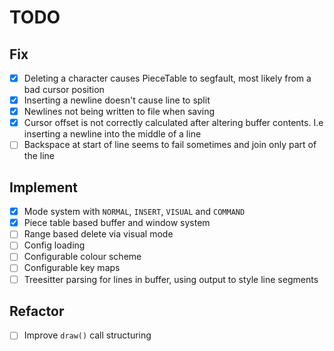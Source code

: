 # TODO

## Fix

* [X] Deleting a character causes PieceTable to segfault, most likely from a bad cursor position
* [X] Inserting a newline doesn't cause line to split
* [X] Newlines not being written to file when saving
* [X] Cursor offset is not correctly calculated after altering buffer contents. I.e inserting a newline into the middle of a line
* [ ] Backspace at start of line seems to fail sometimes and join only part of the line

## Implement

* [X] Mode system with `NORMAL`, `INSERT`, `VISUAL` and `COMMAND`
* [X] Piece table based buffer and window system
* [ ] Range based delete via visual mode
* [ ] Config loading
* [ ] Configurable colour scheme
* [ ] Configurable key maps
* [ ] Treesitter parsing for lines in buffer, using output to style line segments

## Refactor

* [ ] Improve `draw()` call structuring
